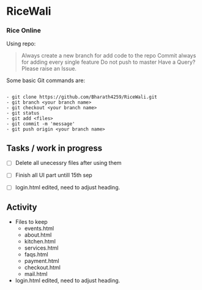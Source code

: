 # RiceWali
### Rice Online

Using repo:
> Always create a new branch for add code to the repo
> Commit always for adding every single feature
> Do not push to master
> Have a Query? Please raise an Issue.

Some basic Git commands are:
```

- git clone https://github.com/Bharath4259/RiceWali.git
- git branch <your branch name>
- git checkout <your branch name>
- git status
- git add <files>
- git commit -m 'message'
- git push origin <your branch name>
```



## Tasks / work in progress
- [ ] Delete all unecessry files after using them
- [ ] Finish all UI part untill 15th sep
- [ ] login.html edited, need to adjust heading.


## Activity
- Files to keep
    - events.html
    - about.html
    - kitchen.html
    - services.html
    - faqs.html
    - payment.html
    - checkout.html
    - mail.html
- login.html edited, need to adjust heading.